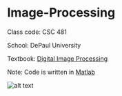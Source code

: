 # Image-Processing
Class code: CSC 481

School: DePaul University

Textbook: [Digital Image Processing ](https://www.amazon.com/Digital-Image-Processing-Rafael-Gonzalez/dp/013168728X/ref=sr_1_1?ie=UTF8&qid=1475105906&sr=8-1&keywords=digital+image+processing)

Note: Code is written in [Matlab](https://www.mathworks.com/products/matlab/) 

![alt text](http://www.cdm.depaul.edu/ipd/PublishingImages/hero-data-science-for-business-@2x.jpg)

